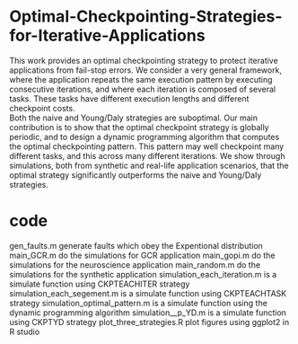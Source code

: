 # Optimal-Checkpointing-Strategies-for-Iterative-Applications
This work provides an optimal checkpointing strategy to protect iterative applications from fail-stop errors.
We consider a very general framework, where the application repeats the same execution pattern by executing consecutive iterations, and where each iteration is composed of several tasks.
These tasks have different execution lengths and different checkpoint costs.  
Both the naive and Young/Daly strategies are suboptimal.
Our main contribution is to show that the optimal checkpoint strategy is globally periodic, and to design a dynamic programming algorithm that computes the optimal checkpointing pattern. This pattern may well checkpoint many different tasks, and this across many different iterations. We show through simulations, both from synthetic and real-life application scenarios, that the optimal strategy significantly outperforms the naive and Young/Daly strategies.

# code
gen_faults.m generate faults which obey the Expentional distribution  
main_GCR.m do the simulations for GCR application
main_gopi.m do the simulations for the neuroscience application
main_random.m do the simulations for the synthetic application
simulation_each_iteration.m is a simulate function using CKPTEACHITER strategy  
simulation_each_segement.m is a simulate function using CKPTEACHTASK strategy 
simulation_optimal_pattern.m is a simulate function using the dynamic programming algorithm
simulation__p_YD.m is a simulate function using CKPTYD strategy 
plot_three_strategies.R plot figures using ggplot2 in R studio  
